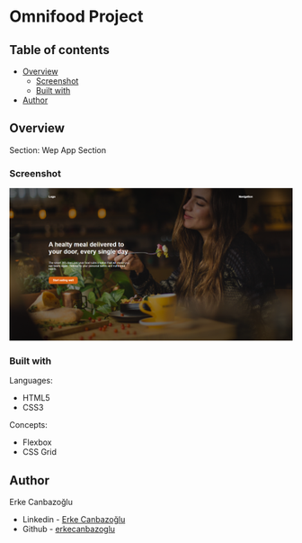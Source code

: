 # Omnifood Project

## Table of contents

- [Overview](#overview)
  - [Screenshot](#screenshot)
  - [Built with](#built-with)
- [Author](#author)

## Overview

Section:
Wep App Section

### Screenshot

![Design preview](./design/desktop-preview.png)

### Built with

Languages:

- HTML5
- CSS3

Concepts:

- Flexbox
- CSS Grid

## Author

Erke Canbazoğlu

- Linkedin - [Erke Canbazoğlu](https://www.linkedin.com/in/erkecanbazoglu/)
- Github - [erkecanbazoglu](https://github.com/erkecanbazoglu)
